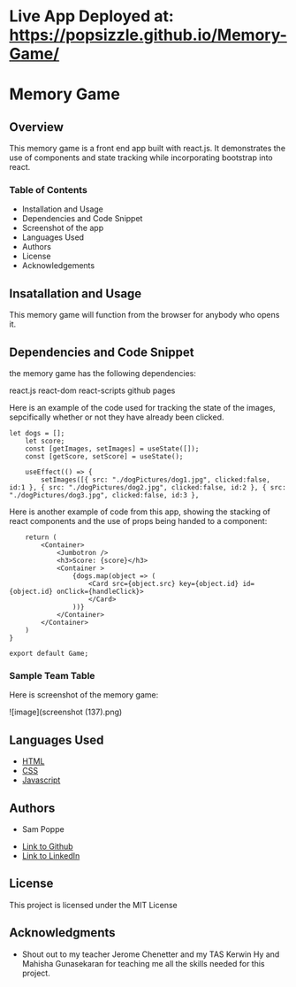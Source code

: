 # Live App Deployed at: https://popsizzle.github.io/Memory-Game/

# Memory Game

## Overview

This memory game is a front end app built with react.js. It demonstrates the use of components and state tracking while incorporating bootstrap into react.


### Table of Contents

* Installation and Usage
* Dependencies and Code Snippet
* Screenshot of the app
* Languages Used
* Authors
* License
* Acknowledgements

## Insatallation and Usage

This memory game will function from the browser for anybody who opens it.

## Dependencies and Code Snippet

the memory game has the following dependencies:

react.js
react-dom
react-scripts
github pages

Here is an example of the code used for tracking the state of the images, sepcifically whether or not they have already been clicked.

```
let dogs = [];
    let score;
    const [getImages, setImages] = useState([]);
    const [getScore, setScore] = useState();

    useEffect(() => {
        setImages([{ src: "./dogPictures/dog1.jpg", clicked:false, id:1 }, { src: "./dogPictures/dog2.jpg", clicked:false, id:2 }, { src: "./dogPictures/dog3.jpg", clicked:false, id:3 },
```

Here is another example of code from this app, showing the stacking of react components and the use of props being handed to a component:

```
    return (
        <Container>
            <Jumbotron />
            <h3>Score: {score}</h3>
            <Container >
                {dogs.map(object => (
                    <Card src={object.src} key={object.id} id={object.id} onClick={handleClick}>
                    </Card>
                ))}
            </Container>
        </Container>
    )
}

export default Game;
```

### Sample Team Table

Here is screenshot of the memory game:

![image](screenshot (137).png)


## Languages Used

* [HTML](https://developer.mozilla.org/en-US/docs/Web/HTML)
* [CSS](https://developer.mozilla.org/en-US/docs/Web/CSS)
* [Javascript](https://developer.mozilla.org/en-US/docs/Web/JavaScript)

## Authors

* Sam Poppe 

- [Link to Github](https://github.com/PopSizzle)
- [Link to LinkedIn](https://www.linkedin.com/in/sam-poppe-623281193/)

## License

This project is licensed under the MIT License 

## Acknowledgments

* Shout out to my teacher Jerome Chenetter and my TAS Kerwin Hy and Mahisha Gunasekaran for teaching me all the skills needed for this project.
